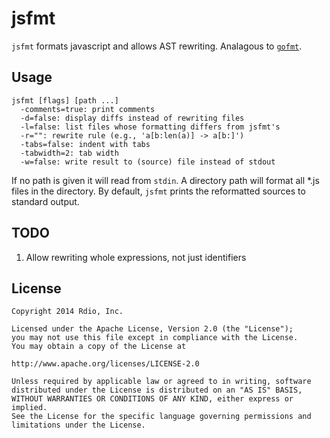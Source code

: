 jsfmt
===

`jsfmt` formats javascript and allows AST rewriting. Analagous to [`gofmt`](http://golang.org/cmd/gofmt/).

Usage
---

```
jsfmt [flags] [path ...]
  -comments=true: print comments
  -d=false: display diffs instead of rewriting files
  -l=false: list files whose formatting differs from jsfmt's
  -r="": rewrite rule (e.g., 'a[b:len(a)] -> a[b:]')
  -tabs=false: indent with tabs
  -tabwidth=2: tab width
  -w=false: write result to (source) file instead of stdout
```

If no path is given it will read from `stdin`. A directory path will format all *.js files in the directory. By default, `jsfmt` prints the reformatted sources to standard output.

TODO
---

1. Allow rewriting whole expressions, not just identifiers

License
---

    Copyright 2014 Rdio, Inc.

    Licensed under the Apache License, Version 2.0 (the "License");
    you may not use this file except in compliance with the License.
    You may obtain a copy of the License at

    http://www.apache.org/licenses/LICENSE-2.0

    Unless required by applicable law or agreed to in writing, software
    distributed under the License is distributed on an "AS IS" BASIS,
    WITHOUT WARRANTIES OR CONDITIONS OF ANY KIND, either express or implied.
    See the License for the specific language governing permissions and
    limitations under the License.
